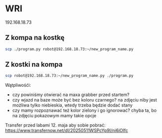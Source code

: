 # WRI

192.168.18.73

## Z kompa na kostkę

```bash
scp ./program.py robot@192.168.18.73:~/new_program_name.py
```

## Z kostki na kompa

```bash
scp robot@192.168.18.73:~/new_program_name.py ./program.py
```

Wątpliwośći:

- czy powiniśmy otwierać na maxa grabber przed startem?
- czy wjazd na baze może być bez koloru czarnego? na zdjęciu niby jest możliwa tylko niebieskia, wtedy trzeba będzie dodać stany
- czy mamy rozpoznawać też kolor zielony i go ignorować? chyba ta, bo na zdjęciu pokazowym mamy takie opcje

Transfer przed labami 12. maja aby sobie pobrać: https://www.transfernow.net/dl/20250511WSPcYp9I/ni6iOIfc
